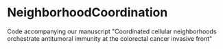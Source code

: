 # NeighborhoodCoordination
Code accompanying our manuscript "Coordinated cellular neighborhoods orchestrate antitumoral immunity at the colorectal cancer invasive front"
